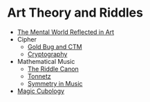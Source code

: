# Art Theory and Riddles

- [The Mental World Reflected in Art](./Reflected_Art.html)
- Cipher
    - [Gold Bug and CTM](./Cipher/Cipher.html)
    - [Cryptography](./Cipher/Crypto.html)
- Mathematical Music
    - [The Riddle Canon](./MM/Riddlecanon.html)
    - [Tonnetz](./MM/Tonnetz.html)
    - [Symmetry in Music](./MM/Sym_in_m.html)
- [Magic Cubology](./Cube.html)